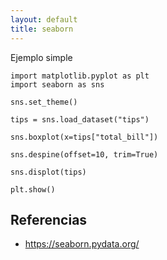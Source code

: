 ```yaml
---
layout: default
title: seaborn
---
```


Ejemplo simple

    import matplotlib.pyplot as plt
    import seaborn as sns

    sns.set_theme()

    tips = sns.load_dataset("tips")

    sns.boxplot(x=tips["total_bill"])

    sns.despine(offset=10, trim=True)

    sns.displot(tips)

    plt.show()


## Referencias

* https://seaborn.pydata.org/

